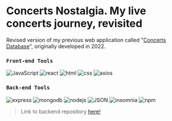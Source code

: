 # Concerts Nostalgia. My live concerts journey, revisited

Revised version of my previous web application called "[Concerts Database](https://concert-database.netlify.app/)", originally developed in 2022.

### `Front-end Tools`

![JavaScript](https://img.shields.io/badge/JavaScript-323330?style=for-the-badge&logo=javascript&logoColor=F7DF1E)
![react](https://img.shields.io/badge/React-20232A?style=for-the-badge&logo=react&logoColor=61DAFB)
![html](https://img.shields.io/badge/HTML5-E34F26?style=for-the-badge&logo=html5&logoColor=white)
![css](https://img.shields.io/badge/CSS3-1572B6?style=for-the-badge&logo=css3&logoColor=white)
![axios](https://img.shields.io/badge/axios-671ddf?&style=for-the-badge&logo=axios&logoColor=white)

### `Back-end Tools`

![express](https://img.shields.io/badge/Express%20js-000000?style=for-the-badge&logo=express&logoColor=white)
![mongodb](https://img.shields.io/badge/MongoDB-4EA94B?style=for-the-badge&logo=mongodb&logoColor=white)
![nodejs](https://img.shields.io/badge/Node%20js-339933?style=for-the-badge&logo=nodedotjs&logoColor=white)
![JSON](https://img.shields.io/badge/json-5E5C5C?style=for-the-badge&logo=json&logoColor=white)
![insomnia](https://img.shields.io/badge/Insomnia-5849be?style=for-the-badge&logo=Insomnia&logoColor=white)
![npm](https://img.shields.io/badge/npm-CB3837?style=for-the-badge&logo=npm&logoColor=white)

>Link to backend repository [here!](https://github.com/t-minini/concerts-nostalgia-backend)
